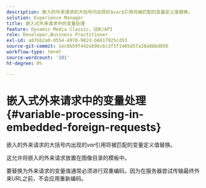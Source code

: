 ```yaml
---
description: 嵌入的外来请求的大括号内出现的$var$引用将被匹配的变量定义值替换。
solution: Experience Manager
title: 嵌入式外来请求中的变量处理
feature: Dynamic Media Classic，SDK/API
role: Developer,Business Practitioner
exl-id: a87bb2a0-0554-4978-982d-b6617925cd53
source-git-commit: 1ec8b59f442eb96c6c3f5f1405d57a38a86bd056
workflow-type: tm+mt
source-wordcount: '101'
ht-degree: 0%

---
```


# 嵌入式外来请求中的变量处理{#variable-processing-in-embedded-foreign-requests}

嵌入的外来请求的大括号内出现的$var$引用将被匹配的变量定义值替换。

这允许将嵌入的外来请求放置在图像目录的模板中。

要替换为外来请求的变量值通常必须进行双重编码，因为在服务器尝试传输最终外来URL之前，不会应用重新编码。
